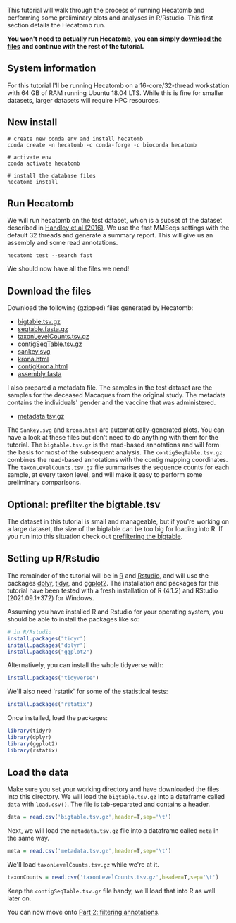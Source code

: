 This tutorial will walk through the process of running Hecatomb and performing some preliminary plots and analyses in R/Rstudio.
This first section details the Hecatomb run.

**You won't need to actually run Hecatomb, you can simply [download the files](tutorialPt1.md#download-the-files) and continue with the rest of the tutorial.**

## System information

For this tutorial I'll be running Hecatomb on a 16-core/32-thread workstation with 64 GB of RAM running Ubuntu 18.04 LTS.
While this is fine for smaller datasets, larger datasets will require HPC resources.

## New install

```shell
# create new conda env and install hecatomb
conda create -n hecatomb -c conda-forge -c bioconda hecatomb

# activate env
conda activate hecatomb

# install the database files
hecatomb install
```

## Run Hecatomb

We will run hecatomb on the test dataset, which is a subset of the dataset described in [Handley et al (2016)](https://doi.org/10.1016/j.chom.2016.02.010).
We use the fast MMSeqs settings with the default 32 threads and generate a summary report. 
This will give us an assembly and some read annotations.

```shell
hecatomb test --search fast
```

We should now have all the files we need!

## Download the files

Download the following (gzipped) files generated by Hecatomb:

- [bigtable.tsv.gz](https://open.flinders.edu.au/ndownloader/files/41409432)
- [seqtable.fasta.gz](https://open.flinders.edu.au/ndownloader/files/41409405)
- [taxonLevelCounts.tsv.gz](https://open.flinders.edu.au/ndownloader/files/41409429)
- [contigSeqTable.tsv.gz](https://open.flinders.edu.au/ndownloader/files/41409393)
- [sankey.svg](https://open.flinders.edu.au/ndownloader/files/41409381)
- [krona.html](https://open.flinders.edu.au/ndownloader/files/41409402)
- [contigKrona.html](https://open.flinders.edu.au/ndownloader/files/41409399)
- [assembly.fasta](https://open.flinders.edu.au/ndownloader/files/41409387)

I also prepared a metadata file. 
The samples in the test dataset are the samples for the deceased Macaques from the original study.
The metadata contains the individuals' gender and the vaccine that was administered.

- [metadata.tsv.gz](https://open.flinders.edu.au/ndownloader/files/41409426)

The `Sankey.svg` and `krona.html` are automatically-generated plots.
You can have a look at these files but don't need to do anything with them for the tutorial.
The `bigtable.tsv.gz` is the read-based annotations and will form the basis for most of the subsequent analysis.
The `contigSeqTable.tsv.gz` combines the read-based annotations with the contig mapping coordinates.
The `taxonLevelCounts.tsv.gz` file summarises the sequence counts for each sample, at every taxon level, 
and will make it easy to perform some preliminary comparisons.

## Optional: prefilter the bigtable.tsv

The dataset in this tutorial is small and manageable, but if you're working on a large dataset, 
the size of the bigtable can be too big for loading into R. 
If you run into this situation check out [prefiltering the bigtable](advanced.md#prefilter-the-bigtable).

## Setting up R/Rstudio

The remainder of the tutorial will be in [R](https://www.r-project.org/) and [Rstudio](https://www.rstudio.com/), 
and will use the packages [dplyr](https://dplyr.tidyverse.org/), [tidyr](https://tidyr.tidyverse.org/), and [ggplot2](https://ggplot2.tidyverse.org/).
The installation and packages for this tutorial have been tested with a fresh installation of R (4.1.2) and RStudio (2021.09.1+372) for Windows.

Assuming you have installed R and Rstudio for your operating system, you should be able to install the packages like so:

```r
# in R/Rstudio
install.packages("tidyr")
install.packages("dplyr")
install.packages("ggplot2")
```

Alternatively, you can install the whole tidyverse with:

```r
install.packages("tidyverse")
```

We'll also need 'rstatix' for some of the statistical tests:

```r
install.packages("rstatix")
```

Once installed, load the packages:

```r
library(tidyr)
library(dplyr)
library(ggplot2)
library(rstatix)
```

## Load the data

Make sure you set your working directory and have downloaded the files into this directory.
We will load the `bigtable.tsv.gz` into a dataframe called `data` with `load.csv()`.
The file is tab-separated and contains a header.

```r
data = read.csv('bigtable.tsv.gz',header=T,sep='\t')
```

Next, we will load the `metadata.tsv.gz` file into a dataframe called `meta` in the same way.

```r
meta = read.csv('metadata.tsv.gz',header=T,sep='\t')
```

We'll load `taxonLevelCounts.tsv.gz` while we're at it.

```r
taxonCounts = read.csv('taxonLevelCounts.tsv.gz',header=T,sep='\t')
```

Keep the `contigSeqTable.tsv.gz` file handy, we'll load that into R as well later on.

You can now move onto [Part 2: filtering annotations](tutorialPt2.md).
